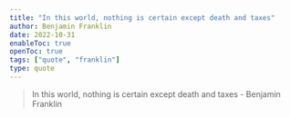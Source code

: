 ```yaml
---
title: "In this world, nothing is certain except death and taxes"
author: Benjamin Franklin
date: 2022-10-31
enableToc: true
openToc: true
tags: ["quote", "franklin"]
type: quote
---
```


> In this world, nothing is certain except death and taxes
\- Benjamin Franklin